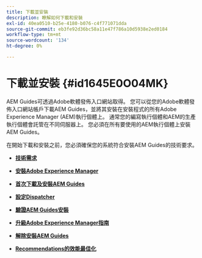 ```yaml
---
title: 下載並安裝
description: 瞭解如何下載和安裝
exl-id: 40ea0510-b25e-4180-b076-c4f771071dda
source-git-commit: eb3fe92d36bc58a11e47f786a10d5938e2ed0184
workflow-type: tm+mt
source-wordcount: '134'
ht-degree: 0%

---
```


# 下載並安裝 {#id1645E0O04MK}

AEM Guides可透過Adobe軟體發佈入口網站取得。 您可以從您的Adobe軟體發佈入口網站帳戶下載AEM Guides，並將其安裝在安裝程式的所有Adobe Experience Manager \(AEM\)執行個體上。 通常您的編寫執行個體和AEM的生產執行個體會託管在不同伺服器上。 您必須在所有要使用的AEM執行個體上安裝AEM Guides。

在開始下載和安裝之前，您必須確保您的系統符合安裝AEM Guides的技術要求。

- **[技術需求](download-install-technical-requirements.md)**

- **[安裝Adobe Experience Manager](download-install-aem.md)**

- **[首次下載及安裝AEM Guides](download-install-aemg-first-time.md)**

- **[設定Dispatcher](download-install-configure-dispatcher.md)**

- **[驗證AEM Guides安裝](download-install-verify-aemg-installation.md)**

- **[升級Adobe Experience Manager指南](upgrade-xml-documentation.md)**

- **[解除安裝AEM Guides](download-install-unistall-aemg.md)**

- **[Recommendations的效能最佳化](download-install-recommend-perf-optimiz.md)**
